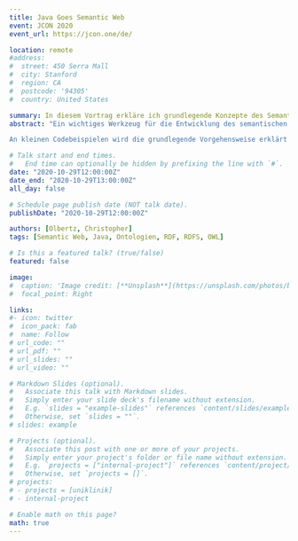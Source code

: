 ```yaml
---
title: Java Goes Semantic Web
event: JCON 2020
event_url: https://jcon.one/de/

location: remote
#address:
#  street: 450 Serra Mall
#  city: Stanford
#  region: CA
#  postcode: '94305'
#  country: United States

summary: In diesem Vortrag erkläre ich grundlegende Konzepte des Semantischen Netzes und mit welchen Java-Frameworks man diese nutzen kann.
abstract: "Ein wichtiges Werkzeug für die Entwicklung des semantischen Netzes sind Ontologien, die in den Sprachen RDF/RDFS und OWL beschrieben werden. Es kann allerdings auch sehr interessant sein, die in den Ontologien kodierten Daten mithilfe von Java-Programmen auszulesen und weiterzuverarbeiten. Zuerst soll theoretisch erklärt werden, was Ontologien sind und wie man sie einsetzen kann. Zudem sollen sie von den traditionellen relationalen Datenbanken abgegrenzt werden. Anschließend sollen einige Java-Frameworks vorgestellt werden, die für die Auswertung von Ontologien eingesetzt werden können: RDF4J, Apache Jena und OWLApi.

An kleinen Codebeispielen wird die grundlegende Vorgehensweise erklärt und einige mögliche Anwendungsmöglichkeiten für die mittels Java ausgelesenen Daten sollen vorgestellt werden."

# Talk start and end times.
#   End time can optionally be hidden by prefixing the line with `#`.
date: "2020-10-29T12:00:00Z"
date_end: "2020-10-29T13:00:00Z"
all_day: false

# Schedule page publish date (NOT talk date).
publishDate: "2020-10-29T12:00:00Z"

authors: [Olbertz, Christopher]
tags: [Semantic Web, Java, Ontologien, RDF, RDFS, OWL]

# Is this a featured talk? (true/false)
featured: false

image:
#  caption: 'Image credit: [**Unsplash**](https://unsplash.com/photos/bzdhc5b3Bxs)'
#  focal_point: Right

links:
#- icon: twitter
#  icon_pack: fab
#  name: Follow
# url_code: ""
# url_pdf: ""
# url_slides: ""
# url_video: ""

# Markdown Slides (optional).
#   Associate this talk with Markdown slides.
#   Simply enter your slide deck's filename without extension.
#   E.g. `slides = "example-slides"` references `content/slides/example-slides.md`.
#   Otherwise, set `slides = ""`.
# slides: example

# Projects (optional).
#   Associate this post with one or more of your projects.
#   Simply enter your project's folder or file name without extension.
#   E.g. `projects = ["internal-project"]` references `content/project/deep-learning/index.md`.
#   Otherwise, set `projects = []`.
# projects: 
# - projects = [uniklinik]
# - internal-project 

# Enable math on this page?
math: true
---
```

